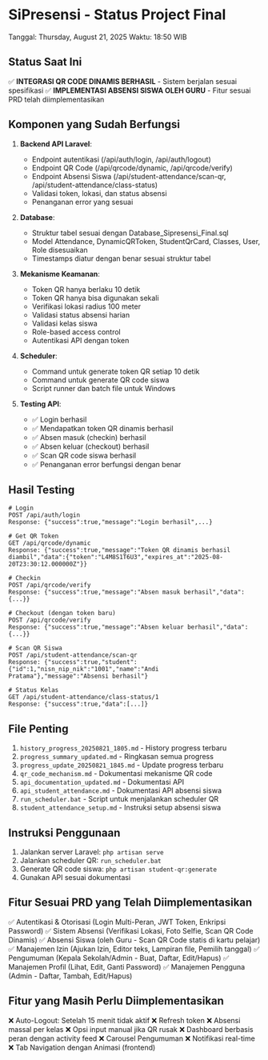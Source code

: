 # SiPresensi - Status Project Final
Tanggal: Thursday, August 21, 2025
Waktu: 18:50 WIB

## Status Saat Ini
✅ **INTEGRASI QR CODE DINAMIS BERHASIL** - Sistem berjalan sesuai spesifikasi
✅ **IMPLEMENTASI ABSENSI SISWA OLEH GURU** - Fitur sesuai PRD telah diimplementasikan

## Komponen yang Sudah Berfungsi
1. **Backend API Laravel**:
   - Endpoint autentikasi (/api/auth/login, /api/auth/logout)
   - Endpoint QR Code (/api/qrcode/dynamic, /api/qrcode/verify)
   - Endpoint Absensi Siswa (/api/student-attendance/scan-qr, /api/student-attendance/class-status)
   - Validasi token, lokasi, dan status absensi
   - Penanganan error yang sesuai

2. **Database**:
   - Struktur tabel sesuai dengan Database_Sipresensi_Final.sql
   - Model Attendance, DynamicQRToken, StudentQrCard, Classes, User, Role disesuaikan
   - Timestamps diatur dengan benar sesuai struktur tabel

3. **Mekanisme Keamanan**:
   - Token QR hanya berlaku 10 detik
   - Token QR hanya bisa digunakan sekali
   - Verifikasi lokasi radius 100 meter
   - Validasi status absensi harian
   - Validasi kelas siswa
   - Role-based access control
   - Autentikasi API dengan token

4. **Scheduler**:
   - Command untuk generate token QR setiap 10 detik
   - Command untuk generate QR code siswa
   - Script runner dan batch file untuk Windows

5. **Testing API**:
   - ✅ Login berhasil
   - ✅ Mendapatkan token QR dinamis berhasil
   - ✅ Absen masuk (checkin) berhasil
   - ✅ Absen keluar (checkout) berhasil
   - ✅ Scan QR code siswa berhasil
   - ✅ Penanganan error berfungsi dengan benar

## Hasil Testing
```
# Login
POST /api/auth/login
Response: {"success":true,"message":"Login berhasil",...}

# Get QR Token
GET /api/qrcode/dynamic
Response: {"success":true,"message":"Token QR dinamis berhasil diambil","data":{"token":"L4M8S1T6U3","expires_at":"2025-08-20T23:30:12.000000Z"}}

# Checkin
POST /api/qrcode/verify
Response: {"success":true,"message":"Absen masuk berhasil","data":{...}}

# Checkout (dengan token baru)
POST /api/qrcode/verify
Response: {"success":true,"message":"Absen keluar berhasil","data":{...}}

# Scan QR Siswa
POST /api/student-attendance/scan-qr
Response: {"success":true,"student":{"id":1,"nisn_nip_nik":"1001","name":"Andi Pratama"},"message":"Absensi berhasil"}

# Status Kelas
GET /api/student-attendance/class-status/1
Response: {"success":true,"data":[...]}
```

## File Penting
1. `history_progress_20250821_1805.md` - History progress terbaru
2. `progress_summary_updated.md` - Ringkasan semua progress
3. `progress_update_20250821_1845.md` - Update progress terbaru
4. `qr_code_mechanism.md` - Dokumentasi mekanisme QR code
5. `api_documentation_updated.md` - Dokumentasi API
6. `api_student_attendance.md` - Dokumentasi API absensi siswa
7. `run_scheduler.bat` - Script untuk menjalankan scheduler QR
8. `student_attendance_setup.md` - Instruksi setup absensi siswa

## Instruksi Penggunaan
1. Jalankan server Laravel: `php artisan serve`
2. Jalankan scheduler QR: `run_scheduler.bat`
3. Generate QR code siswa: `php artisan student-qr:generate`
4. Gunakan API sesuai dokumentasi

## Fitur Sesuai PRD yang Telah Diimplementasikan
✅ Autentikasi & Otorisasi (Login Multi-Peran, JWT Token, Enkripsi Password)
✅ Sistem Absensi (Verifikasi Lokasi, Foto Selfie, Scan QR Code Dinamis)
✅ Absensi Siswa (oleh Guru - Scan QR Code statis di kartu pelajar)
✅ Manajemen Izin (Ajukan Izin, Editor teks, Lampiran file, Pemilih tanggal)
✅ Pengumuman (Kepala Sekolah/Admin - Buat, Daftar, Edit/Hapus)
✅ Manajemen Profil (Lihat, Edit, Ganti Password)
✅ Manajemen Pengguna (Admin - Daftar, Tambah, Edit/Hapus)

## Fitur yang Masih Perlu Diimplementasikan
❌ Auto-Logout: Setelah 15 menit tidak aktif
❌ Refresh token
❌ Absensi massal per kelas
❌ Opsi input manual jika QR rusak
❌ Dashboard berbasis peran dengan activity feed
❌ Carousel Pengumuman
❌ Notifikasi real-time
❌ Tab Navigation dengan Animasi (frontend)